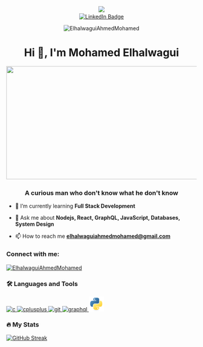 <div id="header" align="center">
  <img src="https://media.giphy.com/media/M9gbBd9nbDrOTu1Mqx/giphy.gif" width="100"/>
</div>

<div id="badges" align="center">
  <a href="https://www.linkedin.com/in/mohamed-ahmed-elhalwagui/">
    <img src="https://img.shields.io/badge/LinkedIn-blue?style=for-the-badge&logo=linkedin&logoColor=white" alt="LinkedIn Badge"/>
  </a>
<p align="center"> <img src="https://komarev.com/ghpvc/?username=amrfikry&label=Profile%20views&color=0e75b6&style=flat" alt="ElhalwaguiAhmedMohamed" /> </p>

</div>
<h1 align="center">Hi 👋, I'm Mohamed Elhalwagui</h1>
<div align="center">
  <img src="https://media.giphy.com/media/zOvBKUUEERdNm/giphy.gif" width="600" height="300"/>
</div>
<h3 align="center">A curious man who don't know what he don't know</h3>

- 🌱 I’m currently learning **Full Stack Development**

- 💬 Ask me about **Nodejs, React, GraphQL, JavaScript, Databases, System Design**

- 📫 How to reach me **elhalwaguiahmedmohamed@gmail.com**

<h3 align="left">Connect with me:</h3>
<p align="left">
<a href="https://www.linkedin.com/in/mohamed-ahmed-elhalwagui/" target="blank"><img align="center" src="https://raw.githubusercontent.com/rahuldkjain/github-profile-readme-generator/master/src/images/icons/Social/linked-in-alt.svg" alt="ElhalwaguiAhmedMohamed" height="30" width="40" /></a>
</p>

### :hammer_and_wrench: Languages and Tools

<p align="left"> 
<a href="https://www.javascript.com/" target="_blank" rel="noreferrer"> 
  <img src="https://raw.githubusercontent.com/jmnote/z-icons/master/svg/javascript.svg" alt="c" width="40" height="40"/> </a> 
<a href="https://learn.microsoft.com/en-us/dotnet/csharp/" target="_blank" rel="noreferrer"> 
  <img src="https://raw.githubusercontent.com/jmnote/z-icons/master/svg/csharp.svg" alt="cplusplus" width="40" height="40"/> 
</a> 
<a href="https://dart.dev" target="_blank" rel="noreferrer"> 
  <img href="https://git-scm.com/" src="https://raw.githubusercontent.com/jmnote/z-icons/master/svg/git.svg" alt="git" width="40" height="40"/> 
</a> 
<a href="https://graphql.org" target="_blank" rel="noreferrer"> <img src="https://www.vectorlogo.zone/logos/graphql/graphql-icon.svg" alt="graphql" width="40" height="40"/> </a> 
 <a href="https://www.python.org" target="_blank" rel="noreferrer"> <img src="https://raw.githubusercontent.com/devicons/devicon/master/icons/python/python-original.svg" alt="python" width="40" height="40"/> </a> 

### :fire: My Stats

[![GitHub Streak](http://github-readme-streak-stats.herokuapp.com?user=ElhalwaguiAhmedMohamed&theme=dark&background=000000)](https://git.io/streak-stats)
